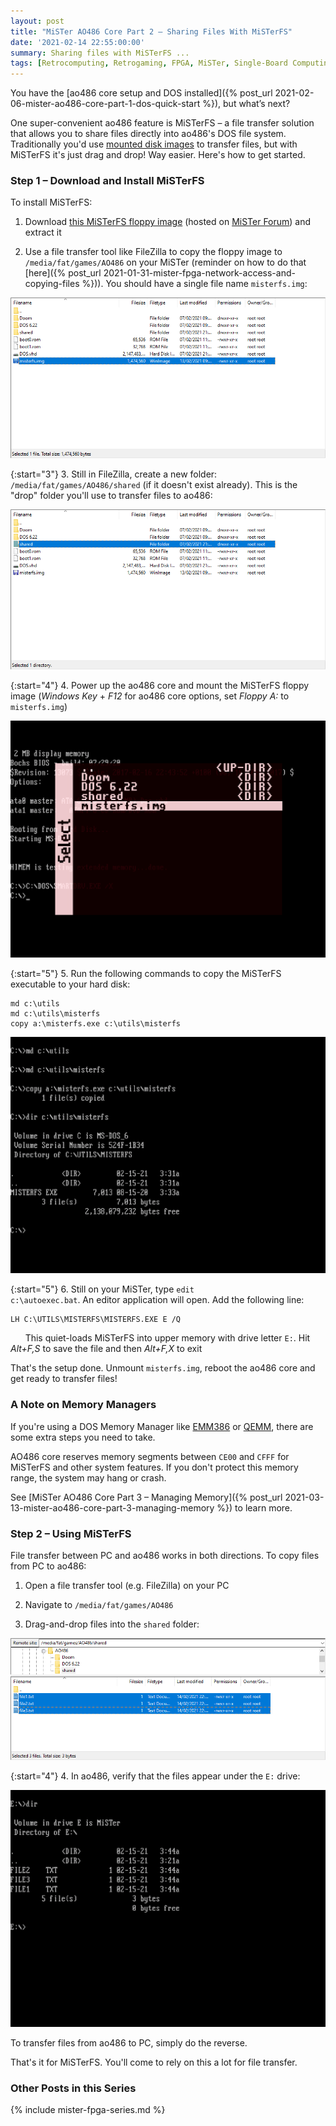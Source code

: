 ```yaml
---
layout: post
title: "MiSTer AO486 Core Part 2 – Sharing Files With MiSTerFS"
date: '2021-02-14 22:55:00:00'
summary: Sharing files with MiSTerFS ...
tags: [Retrocomputing, Retrogaming, FPGA, MiSTer, Single-Board Computing]
---
```


You have the [ao486 core setup and DOS installed]({% post_url 2021-02-06-mister-ao486-core-part-1-dos-quick-start %}), but what’s next?

One super-convenient ao486 feature is MiSTerFS – a file transfer solution that allows you to share files directly into ao486's DOS file system. Traditionally you'd use <a href="https://en.wikipedia.org/wiki/Disk_image" target="_blank">mounted disk images</a> to transfer files, but with MiSTerFS it's just drag and drop! Way easier. Here's how to get started.


### Step 1 – Download and Install MiSTerFS

To install MiSTerFS:

1. Download <a href="https://misterfpga.org/download/file.php?id=676" target="_blank">this MiSTerFS floppy image</a> (hosted on <a href="https://misterfpga.org/" target="_blank">MiSTer Forum</a>) and extract it

2. Use a file transfer tool like FileZilla to copy the floppy image to <code>/media/fat/games/AO486</code> on your MiSTer (reminder on how to do that [here]({% post_url 2021-01-31-mister-fpga-network-access-and-copying-files %})). You should have a single file name <code>misterfs.img</code>:

![](/img/posts/mister-ao486-misterfs-floppy-image.png)

{:start="3"}
3. Still in FileZilla, create a new folder: <code>/media/fat/games/AO486/shared</code> (if it doesn't exist already). This is the "drop" folder you'll use to transfer files to ao486:

![](/img/posts/mister-ao486-misterfs-create-shared-folder-using-filezilla.png)

{:start="4"}
4. Power up the ao486 core and mount the MiSTerFS floppy image (*Windows Key* + *F12* for ao486 core options, set *Floppy A:* to <code>misterfs.img</code>)

![](/img/posts/mister-ao486-mount-misterfs-floppy-image-in-ao486.png)

{:start="5"}
5. Run the following commands to copy the MiSTerFS executable to your hard disk:

```
md c:\utils
md c:\utils\misterfs
copy a:\misterfs.exe c:\utils\misterfs
```

![](/img/posts/mister-ao486-copy-misterfs-files-to-ao486-dos.png)

{:start="5"}
6. Still on your MiSTer, type <code>edit c:\autoexec.bat</code>. An editor application will open. Add the following line:

```
LH C:\UTILS\MISTERFS\MISTERFS.EXE E /Q
```

&nbsp;&nbsp;&nbsp;&nbsp;&nbsp;&nbsp;This quiet-loads MiSTerFS into upper memory with drive letter <code>E:</code>. Hit *Alt+F,S* to save the file and then *Alt+F,X* to exit

That's the setup done. Unmount <code>misterfs.img</code>, reboot the ao486 core and get ready to transfer files! 


### A Note on Memory Managers

If you're using a DOS Memory Manager like <a href="https://en.wikipedia.org/wiki/EMM386" target="_blank">EMM386</a> or <a href="https://en.wikipedia.org/wiki/QEMM" target="_blank">QEMM</a>, there are some extra steps you need to take.

AO486 core reserves memory segments between <code>CE00</code> and <code>CFFF</code> for MiSTerFS and other system features. If you don't protect this memory range, the system may hang or crash. 

See [MiSTer AO486 Core Part 3 – Managing Memory]({% post_url 2021-03-13-mister-ao486-core-part-3-managing-memory %}) to learn more.


### Step 2 – Using MiSTerFS

File transfer between PC and ao486 works in both directions. To copy files from PC to ao486:

1. Open a file transfer tool (e.g. FileZilla) on your PC

2. Navigate to <code>/media/fat/games/AO486</code>

3. Drag-and-drop files into the <code>shared</code> folder:

![](/img/posts/mister-ao486-misterfs-copy-files-to-shared-folder-using-filezilla.png)

{:start="4"}
4. In ao486, verify that the files appear under the <code>E:</code> drive:

![](/img/posts/mister-ao486-misterfs-files-copied-to-dos-using-filezilla.png)

To transfer files from ao486 to PC, simply do the reverse.

That's it for MiSTerFS. You'll come to rely on this a lot for file transfer.


### Other Posts in this Series

{% include mister-fpga-series.md %}

